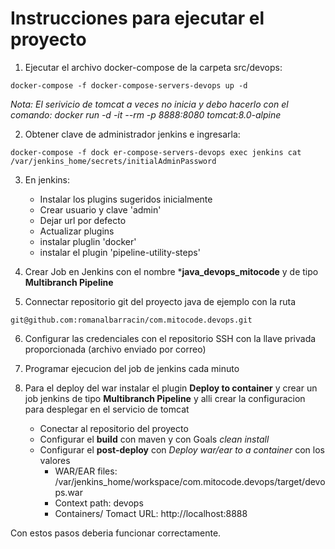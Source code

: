 # Instrucciones para ejecutar el proyecto



1. Ejecutar el archivo docker-compose de la carpeta src/devops:
```
docker-compose -f docker-compose-servers-devops up -d
```
_Nota: El serivicio de tomcat a veces no inicia y debo hacerlo con el comando: docker run -d -it --rm -p 8888:8080 tomcat:8.0-alpine_ 

2. Obtener clave de administrador jenkins e ingresarla:
```
docker-compose -f dock er-compose-servers-devops exec jenkins cat /var/jenkins_home/secrets/initialAdminPassword
```
3. En jenkins:
	- Instalar los plugins sugeridos inicialmente
	- Crear usuario y clave 'admin'
	- Dejar url por defecto
	- Actualizar plugins
	- instalar pluglin 'docker'
	- instalar el plugin 'pipeline-utility-steps'

4. Crear Job en Jenkins con el nombre ***java_devops_mitocode** y de tipo **Multibranch Pipeline**

5. Connectar repositorio git del proyecto java de ejemplo con la ruta
```
git@github.com:romanalbarracin/com.mitocode.devops.git
```
6. Configurar las credenciales con el repositorio SSH con la llave privada proporcionada (archivo enviado por correo)

7. Programar ejecucion del job de jenkins cada minuto

8. Para el deploy del war instalar el plugin **Deploy to container** y crear un job jenkins de tipo **Multibranch Pipeline** y alli crear la configuracion para desplegar en el servicio de tomcat

	- Conectar al repositorio del proyecto
	- Configurar el **build** con maven y con Goals _clean install_
	- Configurar el **post-deploy** con _Deploy war/ear to a container_ con los valores
	  - WAR/EAR files: /var/jenkins_home/workspace/com.mitocode.devops/target/devops.war
	  - Context path: devops
	  - Containers/ Tomact URL: http://localhost:8888


Con estos pasos deberia funcionar correctamente.


